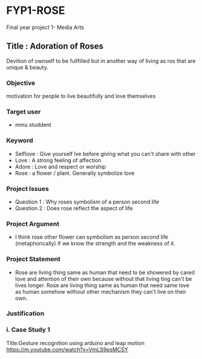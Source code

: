 # FYP1-ROSE
Final year project 1- Media Arts

## Title : Adoration of Roses
 Devition of ownself to be fullfilled but in another way of living as ros that are unique & beauty.

### Objective
motivation for people to live beautifully and love themselves

### Target user

* mmu studdent


### Keyword

* Selflove : Give yourself lve before giving what you can't share with other
* Love     : A strong feeling of affection
* Adore   : Love and respect or worship
* Rose     : a flower / plant. Generally symbolize love 

### Project Issues

* Question 1 : Why roses symbolism of a person second life
* Question 2 : Does rose reflect the aspect of life

### Project Argument

* I think rose other flower can symbolism as person second life (metaphorically) 
  if we know the strength and the weakness of it.

### Project Statement

* Rose are living thing same as human that need to be showered by cared love and attention of their own
because without that living ting can't be lives longer. Rose are living thing same as human that need 
same love as human somehow without other mechanism they can't live on their own.

### Justification

### i. Case Study 1

Title:Gesture recognition using arduino and leap motion
https://m.youtube.com/watch?v=VmLS9psMCSY






